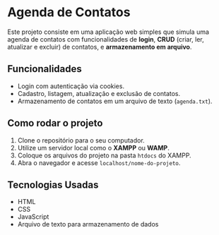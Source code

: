 # Agenda de Contatos

Este projeto consiste em uma aplicação web simples que simula uma agenda de contatos com funcionalidades de **login**, **CRUD** (criar, ler, atualizar e excluir) de contatos, e **armazenamento em arquivo**.

## Funcionalidades

- Login com autenticação via cookies.
- Cadastro, listagem, atualização e exclusão de contatos.
- Armazenamento de contatos em um arquivo de texto (`agenda.txt`).

## Como rodar o projeto

1. Clone o repositório para o seu computador.
2. Utilize um servidor local como o **XAMPP** ou **WAMP**.
3. Coloque os arquivos do projeto na pasta `htdocs` do XAMPP.
4. Abra o navegador e acesse `localhost/nome-do-projeto`.

## Tecnologias Usadas

- HTML
- CSS
- JavaScript
- Arquivo de texto para armazenamento de dados
